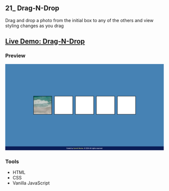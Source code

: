 ## 21_ Drag-N-Drop

Drag and drop a photo from the initial box to any of the others and view styling changes as you drag

## [Live Demo: Drag-N-Drop](https://21-drag-n-drop-gdbecker.replit.app/)

### Preview

!["HomePage"](./HomePage.png)

### Tools
- HTML
- CSS
- Vanilla JavaScript